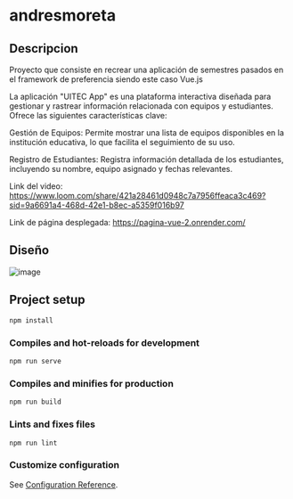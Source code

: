 # andresmoreta

## Descripcion

Proyecto que consiste en recrear una aplicación de semestres pasados en el framework de preferencia siendo este caso Vue.js

La aplicación "UITEC App" es una plataforma interactiva diseñada para gestionar y rastrear información relacionada con equipos y estudiantes. Ofrece las siguientes características clave:

Gestión de Equipos: Permite mostrar una lista de equipos disponibles en la institución educativa, lo que facilita el seguimiento de su uso.

Registro de Estudiantes: Registra información detallada de los estudiantes, incluyendo su nombre, equipo asignado y fechas relevantes.

Link del video: https://www.loom.com/share/421a28461d0948c7a7956ffeaca3c469?sid=9a6691a4-468d-42e1-b8ec-a5359f016b97

Link de página desplegada: https://pagina-vue-2.onrender.com/

## Diseño

![image](https://github.com/AndresMoreta20/Deploy-aplicacion-vue/assets/61909582/b9aac57d-5882-46dc-bc0b-414f0d4ac2ab)


## Project setup
```
npm install
```

### Compiles and hot-reloads for development
```
npm run serve
```

### Compiles and minifies for production
```
npm run build
```

### Lints and fixes files
```
npm run lint
```

### Customize configuration
See [Configuration Reference](https://cli.vuejs.org/config/).
